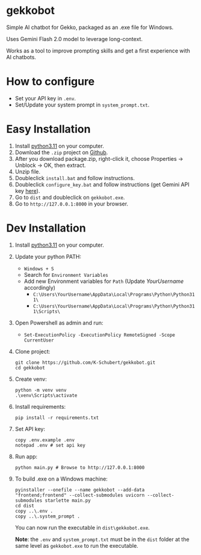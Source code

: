 # gekkobot
Simple AI chatbot for Gekko, packaged as an .exe file for Windows.

Uses Gemini Flash 2.0 model to leverage long-context.

Works as a tool to improve prompting skills and get a first experience with AI chatbots.

# How to configure
- Set your API key in `.env`.
- Set/Update your system prompt in `system_prompt.txt`.

# Easy Installation
1. Install [python3.11](https://www.python.org/downloads/release/python-3110/) on your computer.
2. Download the `.zip` project on [Github](https://github.com/k-schubert/gekkobot).
3. After you download package.zip, right-click it, choose Properties → Unblock → OK, then extract.
4. Unzip file.
5. Doubleclick `install.bat` and follow instructions.
6. Doubleclick `configure_key.bat` and follow instructions (get Gemini API key [here](https://ai.google.dev/gemini-api/docs/api-key)).
7. Go to `dist` and doubleclick on `gekkobot.exe`.
8. Go to `http://127.0.0.1:8000` in your browser.

# Dev Installation
1. Install [python3.11](https://www.python.org/downloads/release/python-3110/) on your computer.
2. Update your python PATH:
    - `Windows + S`
    - Search for `Environment Variables`
    - Add new Environment variables for `Path` (Update *YourUsername* accordingly)
        - `C:\Users\YourUsername\AppData\Local\Programs\Python\Python311\`
        - `C:\Users\YourUsername\AppData\Local\Programs\Python\Python311\Scripts\`
3. Open Powershell as admin and run:
    - `Set-ExecutionPolicy -ExecutionPolicy RemoteSigned -Scope CurrentUser`
4. Clone project:
    ```
    git clone https://github.com/K-Schubert/gekkobot.git
    cd gekkobot
    ````
5. Create venv:
    ```
    python -m venv venv
    .\venv\Scripts\activate
    ```
6. Install requirements:
    ```
    pip install -r requirements.txt
    ```
7. Set API key:
    ```
    copy .env.example .env
    notepad .env # set api key
    ```
8. Run app:
    ```
    python main.py # Browse to http://127.0.0.1:8000
    ```
9. To build .exe on a Windows machine:
    ```
    pyinstaller --onefile --name gekkobot --add-data "frontend;frontend" --collect-submodules uvicorn --collect-submodules starlette main.py
    cd dist
    copy ..\.env .
    copy ..\.system_prompt .
    ```
    You can now run the executable in `dist\gekkobot.exe`.

    **Note**: the `.env` and `system_prompt.txt` must be in the `dist` folder at the same level as `gekkobot.exe` to run the executable.
